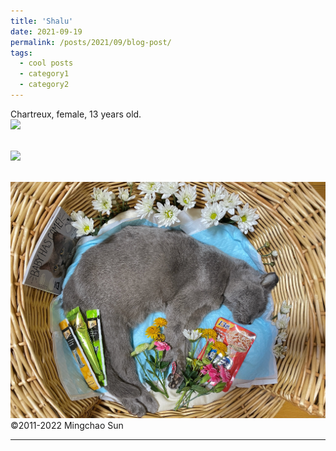 ```yaml
---
title: 'Shalu'
date: 2021-09-19
permalink: /posts/2021/09/blog-post/
tags:
  - cool posts
  - category1
  - category2
---
```


Chartreux, female, 13 years old.<br/><img src='/images/2021091901.JPG'>

 <br/><img src='/images/2021091902.JPG'>
 
 <br/><img src='/images/2021091903.JPG'>
 ©2011-2022 Mingchao Sun
 
------
